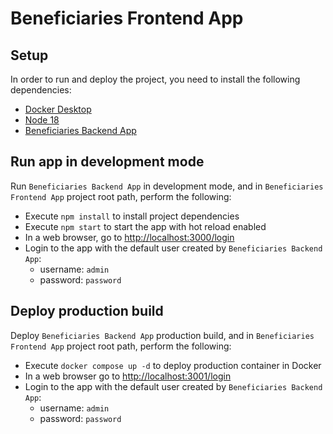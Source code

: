 # Beneficiaries Frontend App

## Setup

In order to run and deploy the project, you need to install the following dependencies:
- [Docker Desktop](https://www.docker.com/products/docker-desktop/)
- [Node 18](https://nodejs.org/en/)
- [Beneficiaries Backend App](https://github.com/elopezmar/beneficiaries-backend-app)

## Run app in development mode

Run `Beneficiaries Backend App` in development mode, and in `Beneficiaries Frontend App` project root path, perform the following:

- Execute `npm install` to install project dependencies
- Execute `npm start` to start the app with hot reload enabled
- In a web browser, go to [http://localhost:3000/login](http://localhost:3000/login)
- Login to the app with the default user created by `Beneficiaries Backend App`:
    - username: `admin`
    - password: `password`

## Deploy production build

Deploy `Beneficiaries Backend App` production build, and in `Beneficiaries Frontend App` project root path, perform the following:
- Execute `docker compose up -d` to deploy production container in Docker
- In a web browser go to [http://localhost:3001/login](http://localhost:3001/login)
- Login to the app with the default user created by `Beneficiaries Backend App`:
    - username: `admin`
    - password: `password`
